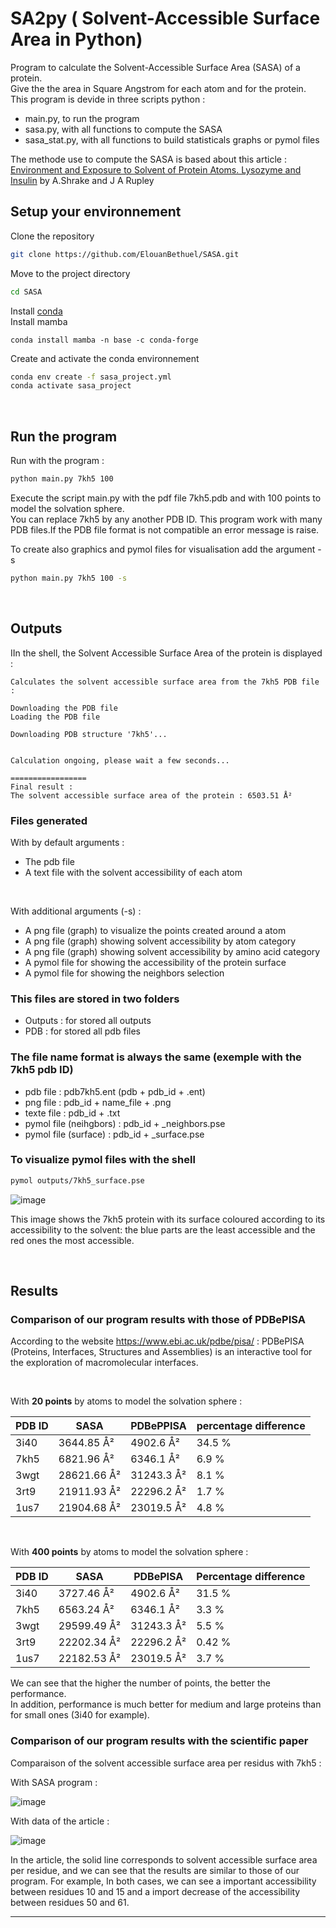 
# SA2py ( Solvent-Accessible Surface Area in Python)

 Program to calculate the Solvent-Accessible Surface Area (SASA) of a protein.   
 Give the the area in Square Angstrom for each atom and for the protein.   
 This program is devide in three scripts python :   
 - main.py, to run the program 
 - sasa.py, with all functions to compute the SASA
 - sasa_stat.py, with all functions to build statisticals graphs or pymol files

The methode use to compute the SASA is based about this article :   
[Environment and Exposure to Solvent of Protein Atoms. Lysozyme and Insulin](https://pubmed.ncbi.nlm.nih.gov/4760134/) by  A.Shrake and J A Rupley

## Setup your environnement 

Clone the repository   
```sh
git clone https://github.com/ElouanBethuel/SASA.git
```
Move to the project directory   
```sh
cd SASA
```
Install [conda](https://docs.conda.io/en/latest/)   
Install mamba 
```
conda install mamba -n base -c conda-forge
```
Create and activate the conda environnement   
```sh
conda env create -f sasa_project.yml
conda activate sasa_project 
``` 
<br>

## Run the program
Run with the program :  
```sh
python main.py 7kh5 100
```
Execute the script main.py with the pdf file 7kh5.pdb and with 100 points to model the solvation sphere.   
You can replace 7kh5 by any another PDB ID. This program work with many PDB files.If the PDB file format is not compatible an error message is raise.   

To create also graphics and pymol files for visualisation add the argument -s

```sh
python main.py 7kh5 100 -s 
```

<br>

## Outputs

IIn the shell, the Solvent Accessible Surface Area of the protein is displayed :

```
Calculates the solvent accessible surface area from the 7kh5 PDB file :

Downloading the PDB file	
Loading the PDB file

Downloading PDB structure '7kh5'...


Calculation ongoing, please wait a few seconds...

=================
Final result :	
The solvent accessible surface area of the protein : 6503.51 Å² 
```

### Files generated

With by default arguments : 
- The pdb file 
- A text file with the solvent accessibility of each atom   

<br> 

With additional arguments (-s) : 
- A png file (graph) to visualize the points created around a atom
- A png file (graph) showing solvent accessibility by atom category
- A png file (graph) showing solvent accessibility by amino acid category
- A pymol file for showing the accessibility of the protein surface
- A pymol file for showing the neighbors selection 

### This files are stored in two folders
- Outputs : for stored all outputs
- PDB :  for stored all pdb files

### The file name format is always the same (exemple with the 7kh5 pdb ID)
- pdb file : pdb7kh5.ent (pdb + pdb_id + .ent)
- png file : pdb_id + name_file + .png 
- texte file : pdb_id + .txt 
- pymol file (neihgbors) : pdb_id + _neighbors.pse 
- pymol file (surface) : pdb_id + _surface.pse

### To visualize pymol files with the shell 
```sh 
pymol outputs/7kh5_surface.pse 
```
![image](.readme_images/pymol_7kh5_surface.png)

This image shows the 7kh5 protein with its surface coloured according to its accessibility to the solvent: the blue parts are the least accessible and the red ones the most accessible. 

<br>

## Results 

### Comparison of our program results with those of PDBePISA  

According to the website https://www.ebi.ac.uk/pdbe/pisa/ :  PDBePISA (Proteins, Interfaces, Structures and Assemblies) is an interactive tool for the exploration of macromolecular interfaces.

<br>

With **20 points** by atoms to model the solvation sphere : 

| PDB ID | SASA         | PDBePPISA   | percentage difference |
|--------|--------------|-------------|------------------|
| 3i40   |  3644.85 Å²  | 4902.6 Å²   | 34.5 %           |
| 7kh5   |  6821.96 Å²  | 6346.1 Å²   | 6.9 %            |
| 3wgt   |  28621.66 Å² | 31243.3 Å²  | 8.1 %            |
| 3rt9   |  21911.93 Å² | 22296.2 Å²  | 1.7 %            |
| 1us7   |  21904.68 Å² | 23019.5 Å²  | 4.8 %            |  

<br>

With **400 points** by atoms to model the solvation sphere :

| PDB ID | SASA        | PDBePISA    | Percentage difference |
|--------|-------------|-------------|------------------|
| 3i40   | 3727.46 Å²  | 4902.6 Å²   | 31.5 %           |
| 7kh5   | 6563.24 Å²  | 6346.1 Å²   | 3.3 %            |
| 3wgt   | 29599.49 Å² | 31243.3 Å²  | 5.5 %            |
| 3rt9   | 22202.34 Å² | 22296.2 Å²  | 0.42 %           |
| 1us7   | 22182.53 Å² | 23019.5 Å²  | 3.7 %            |


We can see that the higher the number of points, the better the performance.   
In addition, performance is much better for medium and large proteins than for small ones (3i40 for example).  

### Comparison of our program results with the scientific paper 

Comparaison of the solvent accessible surface area per residus with 7kh5 :    

With SASA program :    

![image](.readme_images/7kh5_barplot_aa.png)

With data of the article   :

![image](.readme_images/aa_by_residus_article.png)

In the article, the solid line corresponds to solvent accessible surface area per residue, 
and we can see that the results are similar to those of our program.
For example, In both cases, we can see a important accessibility between residues 10 and 15
and a import decrease of the accessibility between residues 50 and 61. 

---

